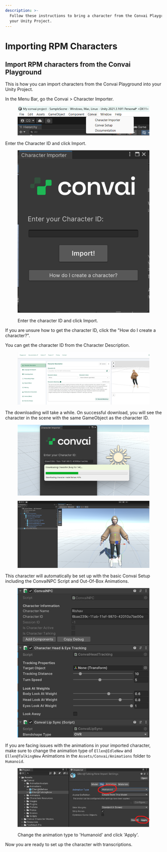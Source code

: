 ```yaml
---
description: >-
  Follow these instructions to bring a character from the Convai Playground into
  your Unity Project.
---
```


# Importing RPM Characters

## Import RPM characters from the Convai Playground

This is how you can import characters from the Convai Playground into your Unity Project.

In the Menu Bar, go the Convai > Character Importer.

<figure><img src="../../.gitbook/assets/image (110).png" alt=""><figcaption></figcaption></figure>

Enter the Character ID and click Import.

<figure><img src="../../.gitbook/assets/image (90).png" alt=""><figcaption><p>Enter the character ID and click Import.</p></figcaption></figure>

If you are unsure how to get the character ID, click the "How do I create a character?".

You can get the character ID from the Character Description.

<figure><img src="../../.gitbook/assets/image (2) (4) (1).png" alt=""><figcaption></figcaption></figure>

The downloading will take a while. On successful download, you will see the character in the scene with the same GameObject as the character ID.&#x20;

<figure><img src="../../.gitbook/assets/image (361).png" alt=""><figcaption></figcaption></figure>

<figure><img src="../../.gitbook/assets/image (1) (4) (1).png" alt=""><figcaption></figcaption></figure>

This character will automatically be set up with the basic Convai Setup including the ConvaiNPC Script and Out-Of-Box Animations.&#x20;

<figure><img src="../../.gitbook/assets/image (3) (4) (1).png" alt=""><figcaption></figcaption></figure>

If you are facing issues with the animations in your imported character, make sure to change the animation type of `Ellen@IdleNew` and `Ellen@TalkingNew` Animations in the `Assets/Convai/Animations` folder to `Humanoid`.

<figure><img src="../../.gitbook/assets/image (215).png" alt=""><figcaption><p>Change the animation type to 'Humanoid' and click 'Apply'.</p></figcaption></figure>

Now you are ready to set up the character with transcriptions.&#x20;
